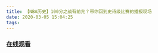 ```yaml
---
title: 【NBA历史】100分之战有前兆？带你回到史诗级比赛的播报现场
date: 2020-03-05 15:04:25
tags:
---
```


### <a href="https://www.weibo.com/tv/v/IxaSg4bOq?fid=1034:4479064141135910" target="_blank">在线观看</a>

